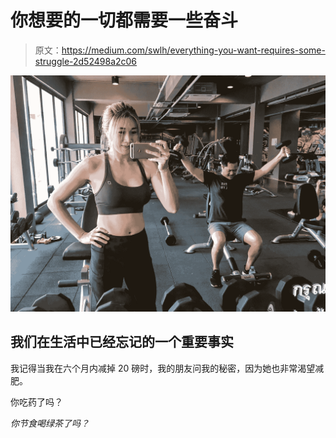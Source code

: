 # 你想要的一切都需要一些奋斗

> 原文：<https://medium.com/swlh/everything-you-want-requires-some-struggle-2d52498a2c06>

![](img/1fb4348da7cb2e9ce44a94ff3327345b.png)

## 我们在生活中已经忘记的一个重要事实

我记得当我在六个月内减掉 20 磅时，我的朋友问我的秘密，因为她也非常渴望减肥。

你吃药了吗？

*你节食喝绿茶了吗？*